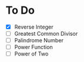 # To Do

- [x] Reverse Integer
- [ ] Greatest Common Divisor
- [ ] Palindrome Number
- [ ] Power Function
- [ ] Power of Two
